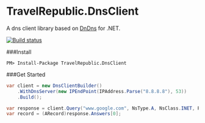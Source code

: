 # TravelRepublic.DnsClient

A dns client library based on [DnDns](http://dndns.codeplex.com/) for .NET.

[![Build status](https://ci.appveyor.com/api/projects/status/nw3s9bvmwm5ask1c?svg=true)](https://ci.appveyor.com/project/travelrepublic-bot/travelrepublic-dnsclient)

###Install

```
PM> Install-Package TravelRepublic.DnsClient
```

###Get Started 

```csharp
var client = new DnsClientBuilder()
	.WithDnsServer(new IPEndPoint(IPAddress.Parse("8.8.8.8"), 53))
	.Build();

var response = client.Query("www.google.com", NsType.A, NsClass.INET, ProtocolType.Udp);
var record = (ARecord)response.Answers[0];
```